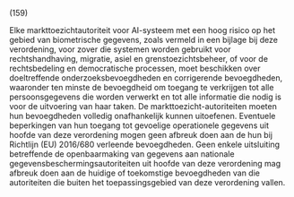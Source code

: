 (159)

Elke markttoezichtautoriteit voor AI-systeem met een hoog risico op het gebied van biometrische gegevens, zoals vermeld in een bijlage bij deze verordening, voor zover die systemen worden gebruikt voor rechtshandhaving, migratie, asiel en grenstoezichtsbeheer, of voor de rechtsbedeling en democratische processen, moet beschikken over doeltreffende onderzoeksbevoegdheden en corrigerende bevoegdheden, waaronder ten minste de bevoegdheid om toegang te verkrijgen tot alle persoonsgegevens die worden verwerkt en tot alle informatie die nodig is voor de uitvoering van haar taken. De markttoezicht-autoriteiten moeten hun bevoegdheden volledig onafhankelijk kunnen uitoefenen. Eventuele beperkingen van hun toegang tot gevoelige operationele gegevens uit hoofde van deze verordening mogen geen afbreuk doen aan de hun bij Richtlijn (EU) 2016/680 verleende bevoegdheden. Geen enkele uitsluiting betreffende de openbaarmaking van gegevens aan nationale gegevensbeschermingsautoriteiten uit hoofde van deze verordening mag afbreuk doen aan de huidige of toekomstige bevoegdheden van die autoriteiten die buiten het toepassingsgebied van deze verordening vallen.
